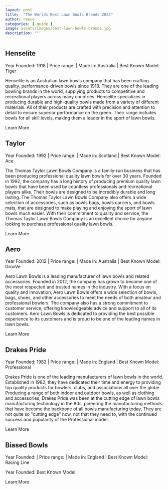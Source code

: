 ```yaml
---
layout: post
title:  "The Worlds Best Lawn Bowls Brands 2023"
author: reece
categories: [ guide ]
image: assets/images/best-lawn-bowls-brands.jpg
description: ""
---
```



## Henselite

Year Founded: 1918 | Price range: | Made in: Australia | Best Known Model: Tiger

Henselite is an Australian lawn bowls company that has been crafting quality, performance-driven bowls since 1918. They are one of the leading bowling brands in the world, supplying products to competitive and recreational players across many countries. Henselite specializes in producing durable and high-quality bowls made from a variety of different materials. All of their products are crafted with precision and attention to detail to ensure superior performance on the green. Their range includes bowls for all skill levels, making them a leader in the sport of lawn bowls.

Learn More

## Taylor

Year Founded: 1992 | Price range: | Made in: Scotland | Best Known Model: Ace


The Thomas Taylor Lawn Bowls Company is a family-run business that has been producing professional quality lawn bowls for over 30 years. Founded in 1992, the company has a long history of producing premium quality lawn bowls that have been used by countless professionals and recreational players alike. Their bowls are designed to be incredibly durable and long lasting. The Thomas Taylor Lawn Bowls Company also offers a wide selection of accessories, such as bowls bags, bowls carriers, and bowls mats, that are designed to make playing and enjoying the sport of lawn bowls much easier. With their commitment to quality and service, the Thomas Taylor Lawn Bowls Company is an excellent choice for anyone looking to purchase professional quality lawn bowls.

Learn More

## Aero

Year Founded: 2012 | Price range: | Made in: Australia | Best Known Model: GrooVe

Aero Lawn Bowls is a leading manufacturer of lawn bowls and related accessories. Founded in 2012, the company has grown to become one of the most respected and trusted names in the industry. With a focus on quality and innovation, Aero Lawn Bowls offers a wide selection of bowls, bags, shoes, and other accessories to meet the needs of both amateur and professional bowlers. The company also has a strong commitment to customer service, offering knowledgeable advice and support to all of its customers. Aero Lawn Bowls is dedicated to providing the best possible experience to its customers and is proud to be one of the leading names in lawn bowls.

Learn More

## Drakes Pride

Year Founded: 1982 | Price range: | Made in: England | Best Known Model: Professional

Drakes Pride is one of the leading manufacturers of lawn bowls in the world. Established in 1982, they have dedicated their time and energy to providing top quality products for bowlers, clubs, and associations all over the globe. Producing a range of both indoor and outdoor bowls, as well as clothing and accessories, Drakes Pride was been at the cutting edge of lawn bowls manufacturing technology in the 80s, pineering the manufacturing methods that have become the backbone of all bowls manufacturing today. They are not quite so "cutting edge" now, not that they need to, with the continued success and popularity of the Professional model.

Learn More

## Biased Bowls

Year Founded: | Price range: | Made in: England | Best Known Model: Racing Line

Year Founded: 
Best Known Model:

Learn More
